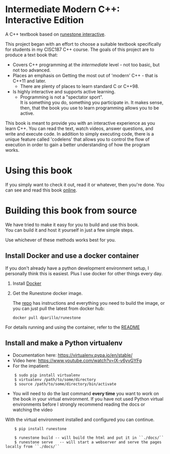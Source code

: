 # Intermediate Modern C++: Interactive Edition

A C++ textbook based on [runestone interactive](http://runestoneinteractive.org/build/html/index.html).

This project began with an effort to choose a suitable textbook specifically 
for students in my CISC187 C++ course.
The goals of this project are to produce a text book that:

* Covers C++ programming at the _intermediate_ level - not too basic, but not too advanced.
* Places an emphasis on Getting the most out of 'modern' C++ - that is C++11 and later.
  * There are plenty of places to learn standard C or C++98.
* Is highly interactive and supports active learning.
  * Programming is not a "spectator sport".  
    It is something you do, something you participate in. 
    It makes sense, then, that the book you use to learn programming allows you to be active.

This book is meant to provide you with an interactive experience as you learn C++.
You can read the text, watch videos, answer questions, and write and execute code.
In addition to simply executing code,
there is a unique feature called 'codelens' that allows you to control the
flow of execution in order to gain a better understanding of how the program
works.


# Using this book
If you simply want to check it out, read it or whatever,
then you're done.
You can see and read this book [online](https://daveparillo.github.io/cisc187-reader).

# Building this book from source
We have tried to make it easy for you to build and use this book.  
You can build it and host it yourself in just a few simple steps.

Use whichever of these methods works best for you.

## Install Docker and use a docker container
If you don't already have a python development environment setup,
I personally think this is easiest.
Plus I use docker for other things every day.

1. Install [Docker](https://www.docker.com/)
2. Get the Runestone docker image.

   The [repo](https://github.com/DaveParillo/runestone-docker)
   has instructions and everything you need to build the image,
   or you can just pull the latest from docker hub:


   ```
   docker pull dparillo/runestone
   ```

For details running and using the container, refer to the
[README](https://github.com/DaveParillo/runestone-docker/blob/master/README.md)

## Install and make a Python virtualenv
 
* Documentation here:  https://virtualenv.pypa.io/en/stable/
* Video here:  https://www.youtube.com/watch?v=IX-v6yvGYFg
* For the impatient:

```
    $ sudo pip install virtualenv
    $ virtualenv /path/to/some/directory
    $ source /path/to/some/directory/bin/activate
```
     
* You will need to do the last command **every time** you want to work on the book in your virtual environment.
If you have not used Python virtual environments before I strongly recommend reading the docs or watching the video
 
With the virtual environment installed and configured you can continue.

```
    $ pip install runestone

    $ runestone build -- will build the html and put it in ``./docs/``
    $ runestone serve   -- will start a webserver and serve the pages locally from ``./docs/``

```

